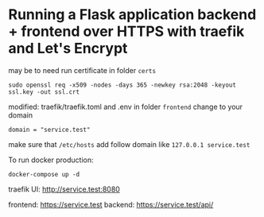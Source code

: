 # Running a Flask application backend + frontend over HTTPS with traefik and Let's Encrypt

may be to need run certificate in folder `certs`

```
sudo openssl req -x509 -nodes -days 365 -newkey rsa:2048 -keyout ssl.key -out ssl.crt
```

modified: traefik/traefik.toml and .env in folder `frontend`
change to your domain
```
domain = "service.test"
```
make sure that `/etc/hosts` add follow domain like `127.0.0.1 service.test`

To run docker production:

```
docker-compose up -d
```

traefik UI: http://service.test:8080

frontend: https://service.test
backend: https://service.test/api/


